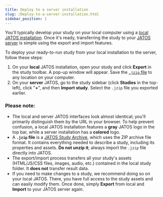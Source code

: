 ```yaml
---
title: Deploy to a server installation
slug: /Deploy-to-a-server-installation.html
sidebar_position: 1
---
```


You'll typically develop your study on your local computer using a [local JATOS installation](Installation.html). Once it's ready, transferring the study to your [JATOS server](Bring-your-JATOS-online.html) is simple using the export and import features.

To deploy your ready-to-run study from your local installation to the server, follow these steps:

1.  On your **local** JATOS installation, open your study and click **Export** in the study toolbar. A pop-up window will appear. Save the [`.jzip` file](JATOS-Study-Archive-JZIP.html) to any location on your computer.
2.  On your **server** JATOS, go to the study sidebar (click **Studies** in the top-left), click "**+**", and then **Import study**. Select the `.jzip` file you exported earlier.

### Please note:

  * The local and server JATOS interfaces look almost identical; you'll primarily distinguish them by the URL in your browser. To help prevent confusion, a local JATOS installation features a **gray** JATOS logo in the top bar, while a server installation has a **colored** logo.
  * A **`.jzip` file** is a [JATOS Study Archive](JATOS-Study-Archive-JZIP.html), which uses the ZIP archive file format. It contains everything needed to describe a study, including its properties and assets. **Do not unzip it**; always import the `.jzip` file directly into JATOS.
  * The export/import process transfers all your study's assets (HTML/JS/CSS files, images, audio, etc.) contained in the local study folder. It **does not** transfer result data.
  * If you need to make changes to a study, we recommend doing so on your local JATOS. There, you have full access to the study assets and can easily modify them. Once done, simply **Export** from local and **Import** to your JATOS server again.
